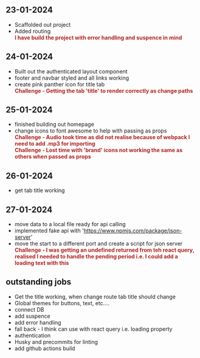 <style>
    em { color: firebrick; font-weight: bold; font-style: normal; display: block; }
</style>

## 23-01-2024
- Scaffolded out project
- Added routing
  _I have build the project with error handling and suspence in mind_

## 24-01-2024
- Built out the authenticated layout component
- footer and navbar styled and all links working
- create pink panther icon for title tab
_Challenge - Getting the tab 'title' to render correctly as change paths_

## 25-01-2024
- finished building out homepage
- change icons to font awesome to help with passing as props
_Challenge - Audio took time as did not realise because of webpack I need to add .mp3 for importing_
_Challenge - Lost time with 'brand' icons not working the same as others when passed as props_

## 26-01-2024
- get tab title working

## 27-01-2024
- move data to a local file ready for api calling
- implemented fake api with 'https://www.npmjs.com/package/json-server'
- move the start to a different port and create a script for json server
_Challenge - I was getting an undefined returned from teh react query, realised I needed to handle the pending period i.e. I could add a loading text with this_

## outstanding jobs
- Get the title working, when change route tab title should change
- Global themes for buttons, text, etc....
- connect DB
- add suspence
- add error handling
- fall back - I think can use with react query i.e. loading property
- authentication
- Husky and precommits for linting
- add github actions build